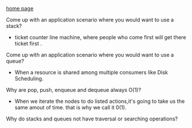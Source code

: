[home page](https://henok-6411.github.io/reading-notes)

Come up with an application scenario where you would want to use a stack?
* ticket counter line machine, where people who come first will get there ticket first .

Come up with an application scenario where you would want to use a queue?
* When a resource is shared among multiple consumers like Disk Scheduling.

Why are pop, push, enqueue and dequeue always O(1)?

* When we iterate the nodes to do listed actions,it's going to take us the same amout of time. that is why we call it 0(1).

Why do stacks and queues not have traversal or searching operations?
